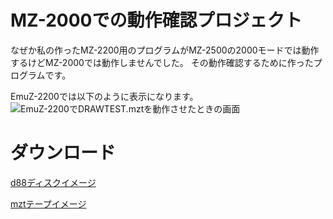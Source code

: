 # MZ-2000での動作確認プロジェクト
なぜか私の作ったMZ-2200用のプログラムがMZ-2500の2000モードでは動作するけどMZ-2000では動作しませんでした。 
その動作確認するために作ったプログラムです。 

EmuZ-2200では以下のように表示になります。 
![EmuZ-2200でDRAWTEST.mztを動作させたときの画面](/img/emuz2200.png)

# ダウンロード
[d88ディスクイメージ](https://github.com/kuran-kuran/OperationVerificationMZ2000/raw/main/DrawTest/DRAWTEST.d88)

[mztテープイメージ](https://github.com/kuran-kuran/OperationVerificationMZ2000/raw/main/DrawTest/DRAWTEST.mzt)

